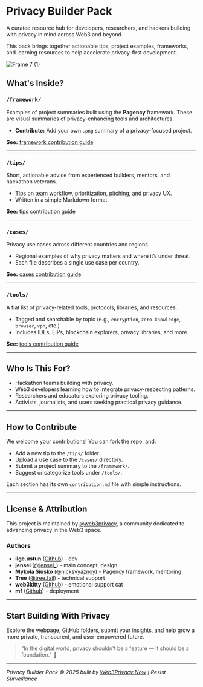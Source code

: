 # Privacy Builder Pack

A curated resource hub for developers, researchers, and hackers building with privacy in mind across Web3 and beyond.

This pack brings together actionable tips, project examples, frameworks, and learning resources to help accelerate privacy-first development.

![Frame 7 (1)](https://github.com/user-attachments/assets/7b6b8d4e-51b3-4b42-8788-20f5c1ee84a6)

## What's Inside?

### `/framework/`
Examples of project summaries built using the **Pagency** framework. These are visual summaries of privacy-enhancing tools and architectures.

- **Contribute:** Add your own `.png` summary of a privacy-focused project.  

**See:** [framework contribution guide](https://github.com/web3privacy/privacy-builder-pack/blob/main/framework/contribute.md)

---

### `/tips/`
Short, actionable advice from experienced builders, mentors, and hackathon veterans.

- Tips on team workflow, prioritization, pitching, and privacy UX.
- Written in a simple Markdown format.

**See:** [tips contribution guide](https://github.com/web3privacy/privacy-builder-pack/blob/main/tips/contribute.md)

---

### `/cases/`
Privacy use cases across different countries and regions.

- Regional examples of why privacy matters and where it’s under threat.
- Each file describes a single use case per country.

**See:** [cases contribution guide](https://github.com/web3privacy/privacy-builder-pack/blob/main/cases/contribute.md)

---

### `/tools/`
A flat list of privacy-related tools, protocols, libraries, and resources.

- Tagged and searchable by topic (e.g., `encryption`, `zero-knowledge`, `browser`, `vpn`, etc.)
- Includes IDEs, EIPs, blockchain explorers, privacy libraries, and more.

**See:** [tools contribution guide](https://github.com/web3privacy/privacy-builder-pack/blob/main/tools/contribute.md)

---

## Who Is This For?

- Hackathon teams building with privacy.
- Web3 developers learning how to integrate privacy-respecting patterns.
- Researchers and educators exploring privacy tooling.
- Activists, journalists, and users seeking practical privacy guidance.

---

## How to Contribute

We welcome your contributions! You can fork the repo, and:

- Add a new tip to the `/tips/` folder.
- Upload a use case to the `/cases/` directory.
- Submit a project summary to the `/framework/`.
- Suggest or categorize tools under `/tools/`.

Each section has its own `contribution.md` file with simple instructions.

---

## License & Attribution

This project is maintained by [@web3privacy](https://web3privacy.info), a community dedicated to advancing privacy in the Web3 space.

### Authors
* **ilge.ustun** ([Github](https://github.com/ilge-ustun)) - dev
* **jensei** ([@jensei_](https://x.com/jensei_)) - main concept, design
* **Mykola Siusko** ([@nicksvyaznoy](https://x.com/nicksvyaznoy)) - Pagency framework, mentoring
* **Tree** ([@tree.fail](https://bsky.app/profile/tree.fail)) - technical support
* **web3kitty** ([Github](https://github.com/web3kitty)) - emotional support cat
* **mf** ([Github](https://github.com/debelg)) - deployment
---

## Start Building With Privacy

Explore the webpage, GitHub folders, submit your insights, and help grow a more private, transparent, and user-empowered future.

> “In the digital world, privacy shouldn't be a feature — it should be a foundation.” 🔐

---

*Privacy Builder Pack © 2025 built by [Web3Privacy Now](web3privacy.info) | Resist Surveillance*
